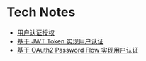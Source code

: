 # Tech Notes

- [用户认证授权](http://huoyijie.cn/docsifys/Tech-Notes/auth)
- [基于 JWT Token 实现用户认证](http://huoyijie.cn/docsifys/Tech-Notes/auth-with-jwt)
- [基于 OAuth2 Password Flow 实现用户认证](auth-with-oauth2.md)